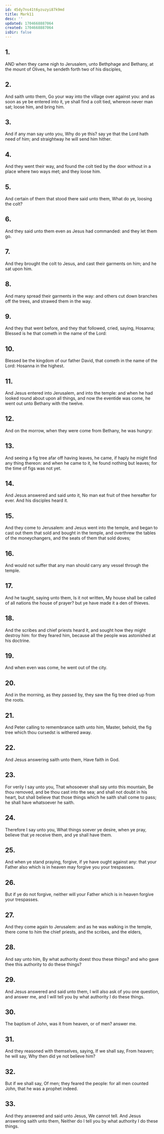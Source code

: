 ```yaml
---
id: 45dy7ns41t6yzuzyi87k9md
title: Mark11
desc: ''
updated: 1704668887064
created: 1704668887064
isDir: false
---
```

## 1.
AND when they came nigh to Jerusalem, unto Bethphage and Bethany, at the mount of Olives, he sendeth forth two of his disciples,
## 2.
And saith unto them, Go your way into the village over against you: and as soon as ye be entered into it, ye shall find a colt tied, whereon never man sat; loose him, and bring him.
## 3.
And if any man say unto you, Why do ye this? say ye that the Lord hath need of him; and straightway he will send him hither.
## 4.
And they went their way, and found the colt tied by the door without in a place where two ways met; and they loose him.
## 5.
And certain of them that stood there said unto them, What do ye, loosing the colt?
## 6.
And they said unto them even as Jesus had commanded: and they let them go.
## 7.
And they brought the colt to Jesus, and cast their garments on him; and he sat upon him.
## 8.
And many spread their garments in the way: and others cut down branches off the trees, and strawed them in the way.
## 9.
And they that went before, and they that followed, cried, saying, Hosanna; Blessed is he that cometh in the name of the Lord:
## 10.
Blessed be the kingdom of our father David, that cometh in the name of the Lord: Hosanna in the highest.
## 11.
And Jesus entered into Jerusalem, and into the temple: and when he had looked round about upon all things, and now the eventide was come, he went out unto Bethany with the twelve.
## 12.
And on the morrow, when they were come from Bethany, he was hungry:
## 13.
And seeing a fig tree afar off having leaves, he came, if haply he might find any thing thereon: and when he came to it, he found nothing but leaves; for the time of figs was not yet.
## 14.
And Jesus answered and said unto it, No man eat fruit of thee hereafter for ever. And his disciples heard it.
## 15.
And they come to Jerusalem: and Jesus went into the temple, and began to cast out them that sold and bought in the temple, and overthrew the tables of the moneychangers, and the seats of them that sold doves;
## 16.
And would not suffer that any man should carry any vessel through the temple.
## 17.
And he taught, saying unto them, Is it not written, My house shall be called of all nations the house of prayer? but ye have made it a den of thieves.
## 18.
And the scribes and chief priests heard it, and sought how they might destroy him: for they feared him, because all the people was astonished at his doctrine.
## 19.
And when even was come, he went out of the city.
## 20.
And in the morning, as they passed by, they saw the fig tree dried up from the roots.
## 21.
And Peter calling to remembrance saith unto him, Master, behold, the fig tree which thou cursedst is withered away.
## 22.
And Jesus answering saith unto them, Have faith in God.
## 23.
For verily I say unto you, That whosoever shall say unto this mountain, Be thou removed, and be thou cast into the sea; and shall not doubt in his heart, but shall believe that those things which he saith shall come to pass; he shall have whatsoever he saith.
## 24.
Therefore I say unto you, What things soever ye desire, when ye pray, believe that ye receive them, and ye shall have them.
## 25.
And when ye stand praying, forgive, if ye have ought against any: that your Father also which is in heaven may forgive you your trespasses.
## 26.
But if ye do not forgive, neither will your Father which is in heaven forgive your trespasses.
## 27.
And they come again to Jerusalem: and as he was walking in the temple, there come to him the chief priests, and the scribes, and the elders,
## 28.
And say unto him, By what authority doest thou these things? and who gave thee this authority to do these things?
## 29.
And Jesus answered and said unto them, I will also ask of you one question, and answer me, and I will tell you by what authority I do these things.
## 30.
The baptism of John, was it from heaven, or of men? answer me.
## 31.
And they reasoned with themselves, saying, If we shall say, From heaven; he will say, Why then did ye not believe him?
## 32.
But if we shall say, Of men; they feared the people: for all men counted John, that he was a prophet indeed.
## 33.
And they answered and said unto Jesus, We cannot tell. And Jesus answering saith unto them, Neither do I tell you by what authority I do these things.
